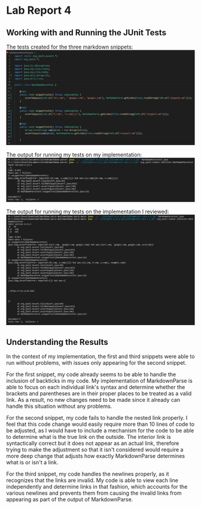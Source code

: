 # Lab Report 4

## Working with and Running the JUnit Tests
The tests created for the three markdown snippets:
![My Tests](MyTests.jpg)

The output for running my tests on my implementation:
![Testing my implementation](TestsRunMine.jpg)

The output for running my tests on the implementation I reviewed:
![Testing reviewed implementation](TestsRunReviewed.jpg)

## Understanding the Results
In the context of my implementation, the first and third snippets were able to run without problems, with issues only appearing for the second snippet.

For the first snippet, my code already seems to be able to handle the inclusion of backticks in my code. My implementation of MarkdownParse is able to focus on each individual link's syntax and determine whether the brackets and parentheses are in their proper places to be treated as a valid link. As a result, no new changes need to be made since it already can handle this situation without any problems.

For the second snippet, my code fails to handle the nested link properly. I feel that this code change would easily require more than 10 lines of code to be adjusted, as I would have to include a mechanism for the code to be able to determine what is the true link on the outside. The interior link is syntactically correct but it does not appear as an actual link, therefore trying to make the adjustment so that it isn't considered would require a more deep change that adjusts how exactly MarkdownParse determines what is or isn't a link.

For the third snippet, my code handles the newlines properly, as it recognizes that the links are invalid. My code is able to view each line independently and determine links in that fashion, which accounts for the various newlines and prevents them from causing the invalid links from appearing as part of the output of MarkdownParse.